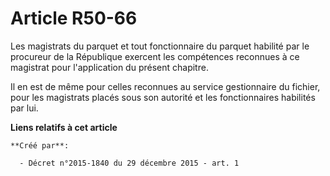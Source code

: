 # Article R50-66

Les magistrats du parquet et tout fonctionnaire du parquet habilité par le procureur de la République exercent les
compétences reconnues à ce magistrat pour l'application du présent chapitre. 

Il en est de même pour celles reconnues au service gestionnaire du fichier, pour les magistrats placés sous son autorité et
les fonctionnaires habilités par lui.

**Liens relatifs à cet article**

	**Créé par**:

	  - Décret n°2015-1840 du 29 décembre 2015 - art. 1
